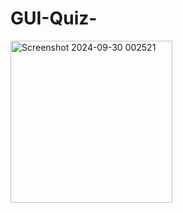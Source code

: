 # GUI-Quiz-
<img width="259" alt="Screenshot 2024-09-30 002521" src="https://github.com/user-attachments/assets/de270f34-0e78-434a-96ce-55febe5cf790">
